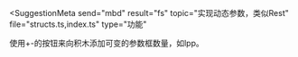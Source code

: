 <SuggestionMeta
    send="mbd"
    result="fs"
    topic="实现动态参数，类似Rest"
    file="structs.ts,index.ts"
    type="功能"
>
</SuggestionMeta>

使用+-的按钮来向积木添加可变的参数框数量，如lpp。

<SuggestionResult completed />